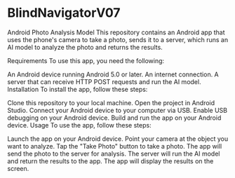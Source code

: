 # BlindNavigatorV07

Android Photo Analysis Model
This repository contains an Android app that uses the phone's camera to take a photo, sends it to a server, which runs an AI model to analyze the photo and returns the results.

Requirements
To use this app, you need the following:

An Android device running Android 5.0 or later.
An internet connection.
A server that can receive HTTP POST requests and run the AI model.
Installation
To install the app, follow these steps:

Clone this repository to your local machine.
Open the project in Android Studio.
Connect your Android device to your computer via USB.
Enable USB debugging on your Android device.
Build and run the app on your Android device.
Usage
To use the app, follow these steps:

Launch the app on your Android device.
Point your camera at the object you want to analyze.
Tap the "Take Photo" button to take a photo.
The app will send the photo to the server for analysis.
The server will run the AI model and return the results to the app.
The app will display the results on the screen.
